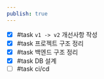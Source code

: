 ```yaml
---
publish: true
---
```

 
- [x] #task `v1 -> v2` 개선사항 작성
- [x] #task 프로젝트 구조 정리
- [x] #task 백엔드 구조 정리
- [x] #task DB 설계
- [ ] #task ci/cd
